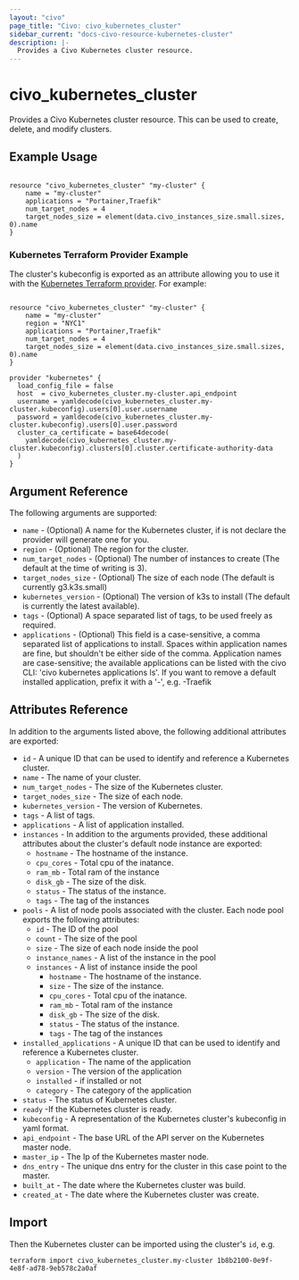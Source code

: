 ```yaml
---
layout: "civo"
page_title: "Civo: civo_kubernetes_cluster"
sidebar_current: "docs-civo-resource-kubernetes-cluster"
description: |-
  Provides a Civo Kubernetes cluster resource.
---
```


# civo\_kubernetes\_cluster

Provides a Civo Kubernetes cluster resource. This can be used to create, delete, and modify clusters.

## Example Usage

```hcl

resource "civo_kubernetes_cluster" "my-cluster" {
    name = "my-cluster"
    applications = "Portainer,Traefik"
    num_target_nodes = 4
    target_nodes_size = element(data.civo_instances_size.small.sizes, 0).name
}
```

### Kubernetes Terraform Provider Example

The cluster's kubeconfig is exported as an attribute allowing you to use it with the [Kubernetes Terraform provider](https://www.terraform.io/docs/providers/kubernetes/index.html). For example:

```hcl

resource "civo_kubernetes_cluster" "my-cluster" {
    name = "my-cluster"
    region = "NYC1"
    applications = "Portainer,Traefik"
    num_target_nodes = 4
    target_nodes_size = element(data.civo_instances_size.small.sizes, 0).name
}

provider "kubernetes" {
  load_config_file = false
  host  = civo_kubernetes_cluster.my-cluster.api_endpoint
  username = yamldecode(civo_kubernetes_cluster.my-cluster.kubeconfig).users[0].user.username
  password = yamldecode(civo_kubernetes_cluster.my-cluster.kubeconfig).users[0].user.password
  cluster_ca_certificate = base64decode(
    yamldecode(civo_kubernetes_cluster.my-cluster.kubeconfig).clusters[0].cluster.certificate-authority-data
  )
}
```

## Argument Reference

The following arguments are supported:

* `name` - (Optional) A name for the Kubernetes cluster, if is not declare the provider will generate one for you.
* `region` - (Optional) The region for the cluster.
* `num_target_nodes` - (Optional) The number of instances to create (The default at the time of writing is 3).
* `target_nodes_size` - (Optional) The size of each node (The default is currently g3.k3s.small)
* `kubernetes_version` - (Optional) The version of k3s to install (The default is currently the latest available).
* `tags` - (Optional) A space separated list of tags, to be used freely as required.
* `applications` - (Optional) This field is a case-sensitive, a comma separated list of applications to install. Spaces within application names are fine, but shouldn't be either side of the comma. Application names are case-sensitive; the available applications can be listed with the civo CLI: 'civo kubernetes applications ls'. If you want to remove a default installed application, prefix it with a '-', e.g. -Traefik

## Attributes Reference

In addition to the arguments listed above, the following additional attributes are exported:

* `id` - A unique ID that can be used to identify and reference a Kubernetes cluster.
* `name` - The name of your cluster.
* `num_target_nodes` - The size of the Kubernetes cluster.
* `target_nodes_size` - The size of each node.
* `kubernetes_version` - The version of Kubernetes.
* `tags` - A list of tags.
* `applications` - A list of application installed.
* `instances` - In addition to the arguments provided, these additional attributes about the cluster's default node instance are exported:
    - `hostname` - The hostname of the instance.
    - `cpu_cores` - Total cpu of the inatance.
    - `ram_mb` - Total ram of the instance
    - `disk_gb` - The size of the disk.
    - `status` - The status of the instance.
    - `tags` - The tag of the instances
* `pools` - A list of node pools associated with the cluster. Each node pool exports the following attributes:
    - `id` - The ID of the pool
    - `count` - The size of the pool
    - `size` - The size of each node inside the pool
    - `instance_names` - A list of the instance in the pool
    * `instances` - A list of instance inside the pool
        - `hostname` - The hostname of the instance.
        - `size` - The size of the instance.
        - `cpu_cores` - Total cpu of the inatance.
        - `ram_mb` - Total ram of the instance
        - `disk_gb` - The size of the disk.
        - `status` - The status of the instance.
        - `tags` - The tag of the instances 
* `installed_applications` - A unique ID that can be used to identify and reference a Kubernetes cluster.
    - `application` - The name of the application
    - `version` - The version of the application
    - `installed` - if installed or not
    - `category` - The category of the application
* `status` - The status of Kubernetes cluster.
* `ready` -If the Kubernetes cluster is ready.
* `kubeconfig` - A representation of the Kubernetes cluster's kubeconfig in yaml format.
* `api_endpoint` - The base URL of the API server on the Kubernetes master node.
* `master_ip` - The Ip of the Kubernetes master node.
* `dns_entry` - The unique dns entry for the cluster in this case point to the master.
* `built_at` - The date where the Kubernetes cluster was build.
* `created_at` - The date where the Kubernetes cluster was create.


## Import

Then the Kubernetes cluster can be imported using the cluster's `id`, e.g.

```
terraform import civo_kubernetes_cluster.my-cluster 1b8b2100-0e9f-4e8f-ad78-9eb578c2a0af
```
